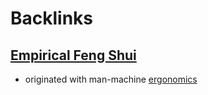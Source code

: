 
# Backlinks
## [Empirical Feng Shui](<Empirical Feng Shui.md>)
- originated with man-machine [ergonomics](<ergonomics.md>)

